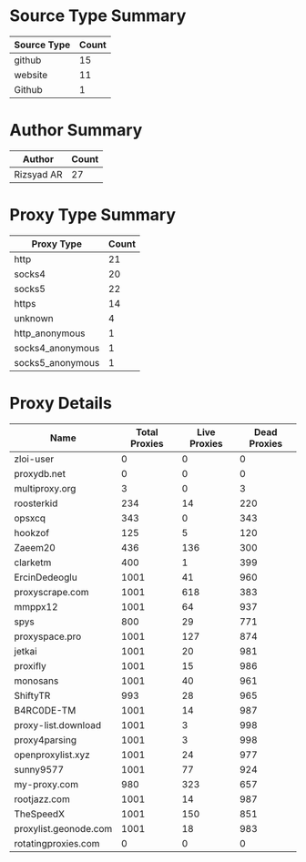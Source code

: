 # Source Type Summary

| Source Type | Count |
|-------------|-------|
| github | 15 |
| website | 11 |
| Github | 1 |


# Author Summary

| Author | Count |
|--------|-------|
| Rizsyad AR | 27 |


# Proxy Type Summary

| Proxy Type | Count |
|------------|-------|
| http | 21 |
| socks4 | 20 |
| socks5 | 22 |
| https | 14 |
| unknown | 4 |
| http_anonymous | 1 |
| socks4_anonymous | 1 |
| socks5_anonymous | 1 |


# Proxy Details

| Name | Total Proxies | Live Proxies | Dead Proxies |
|------|---------------|--------------|---------------|
| zloi-user | 0 | 0 | 0 |
| proxydb.net | 0 | 0 | 0 |
| multiproxy.org | 3 | 0 | 3 |
| roosterkid | 234 | 14 | 220 |
| opsxcq | 343 | 0 | 343 |
| hookzof | 125 | 5 | 120 |
| Zaeem20 | 436 | 136 | 300 |
| clarketm | 400 | 1 | 399 |
| ErcinDedeoglu | 1001 | 41 | 960 |
| proxyscrape.com | 1001 | 618 | 383 |
| mmppx12 | 1001 | 64 | 937 |
| spys | 800 | 29 | 771 |
| proxyspace.pro | 1001 | 127 | 874 |
| jetkai | 1001 | 20 | 981 |
| proxifly | 1001 | 15 | 986 |
| monosans | 1001 | 40 | 961 |
| ShiftyTR | 993 | 28 | 965 |
| B4RC0DE-TM | 1001 | 14 | 987 |
| proxy-list.download | 1001 | 3 | 998 |
| proxy4parsing | 1001 | 3 | 998 |
| openproxylist.xyz | 1001 | 24 | 977 |
| sunny9577 | 1001 | 77 | 924 |
| my-proxy.com | 980 | 323 | 657 |
| rootjazz.com | 1001 | 14 | 987 |
| TheSpeedX | 1001 | 150 | 851 |
| proxylist.geonode.com | 1001 | 18 | 983 |
| rotatingproxies.com | 0 | 0 | 0 |
